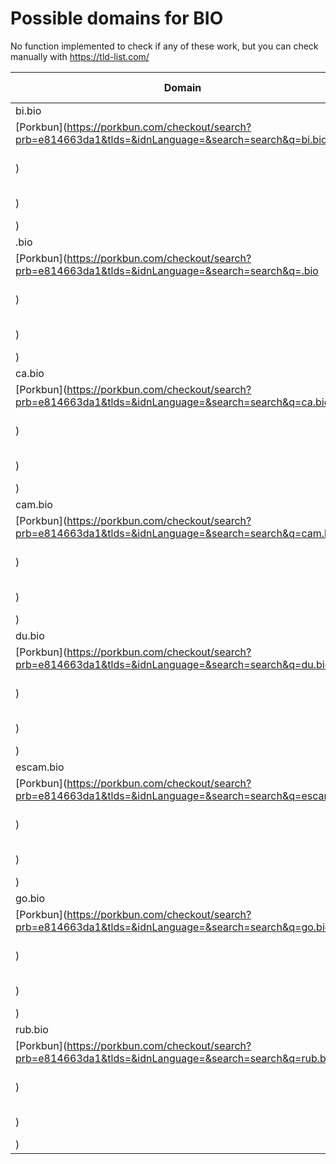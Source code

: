# Possible domains for BIO

No function implemented to check if any of these work, but you can check manually with https://tld-list.com/

| Domain | Porkbun | NameCheap | Google Domains |
|---|---|---|---|
| bi.bio | [Porkbun](https://porkbun.com/checkout/search?prb=e814663da1&tlds=&idnLanguage=&search=search&q=bi.bio) | [Namecheap](https://www.namecheap.com/domains/registration/results/?domain=bi.bio) | [Google](https://domains.google.com/registrar/search?searchTerm=bi.bio) |
| .bio | [Porkbun](https://porkbun.com/checkout/search?prb=e814663da1&tlds=&idnLanguage=&search=search&q=.bio) | [Namecheap](https://www.namecheap.com/domains/registration/results/?domain=.bio) | [Google](https://domains.google.com/registrar/search?searchTerm=.bio) |
| ca.bio | [Porkbun](https://porkbun.com/checkout/search?prb=e814663da1&tlds=&idnLanguage=&search=search&q=ca.bio) | [Namecheap](https://www.namecheap.com/domains/registration/results/?domain=ca.bio) | [Google](https://domains.google.com/registrar/search?searchTerm=ca.bio) |
| cam.bio | [Porkbun](https://porkbun.com/checkout/search?prb=e814663da1&tlds=&idnLanguage=&search=search&q=cam.bio) | [Namecheap](https://www.namecheap.com/domains/registration/results/?domain=cam.bio) | [Google](https://domains.google.com/registrar/search?searchTerm=cam.bio) |
| du.bio | [Porkbun](https://porkbun.com/checkout/search?prb=e814663da1&tlds=&idnLanguage=&search=search&q=du.bio) | [Namecheap](https://www.namecheap.com/domains/registration/results/?domain=du.bio) | [Google](https://domains.google.com/registrar/search?searchTerm=du.bio) |
| escam.bio | [Porkbun](https://porkbun.com/checkout/search?prb=e814663da1&tlds=&idnLanguage=&search=search&q=escam.bio) | [Namecheap](https://www.namecheap.com/domains/registration/results/?domain=escam.bio) | [Google](https://domains.google.com/registrar/search?searchTerm=escam.bio) |
| go.bio | [Porkbun](https://porkbun.com/checkout/search?prb=e814663da1&tlds=&idnLanguage=&search=search&q=go.bio) | [Namecheap](https://www.namecheap.com/domains/registration/results/?domain=go.bio) | [Google](https://domains.google.com/registrar/search?searchTerm=go.bio) |
| rub.bio | [Porkbun](https://porkbun.com/checkout/search?prb=e814663da1&tlds=&idnLanguage=&search=search&q=rub.bio) | [Namecheap](https://www.namecheap.com/domains/registration/results/?domain=rub.bio) | [Google](https://domains.google.com/registrar/search?searchTerm=rub.bio) |
